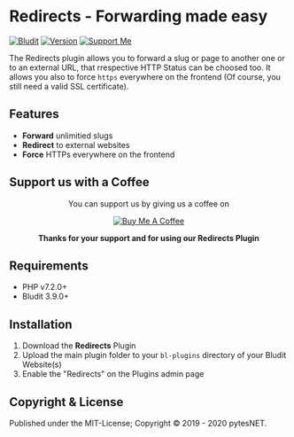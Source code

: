 Redirects - Forwarding made easy
================================
[![Bludit](https://s.pytes.me/07dc5062)](https://www.bludit.com)
[![Version](https://s.pytes.me/21ab1e7d)](https://github.com/pytesNET/redirects/releases)
[![Support Me](https://s.pytes.me/4a1717aa)](https://buymeacoffee.com/pytesNET)

The Redirects plugin allows you to forward a slug or page to another one or to an external URL,
that rrespective HTTP Status can be choosed too. It allows you also to force `https` everywhere on
the frontend (Of course, you still need a valid SSL certificate).

Features
--------
-   **Forward** unlimitied slugs
-   **Redirect** to external websites
-   **Force** HTTPs everywhere on the frontend

Support us with a Coffee
----------------------------------
<p align="center" style="text-align: center;">
You can support us by giving us a coffee on
</p>

<p align="center" style="text-align: center;">
<a href="https://www.buymeacoffee.com/pytesNET"><img src="https://www.buymeacoffee.com/assets/img/custom_images/orange_img.png" alt="Buy Me A Coffee" title="Buy Me A Coffee" /></a>
</p>

<p align="center" style="text-align: center;">
<b>Thanks for your support and for using our Redirects Plugin</b>
</p>

Requirements
------------
-   PHP v7.2.0+
-   Bludit 3.9.0+

Installation
------------
1. Download the **Redirects** Plugin
2. Upload the main plugin folder to your `bl-plugins` directory of your Bludit Website(s)
3. Enable the "Redirects" on the Plugins admin page

Copyright & License
-------------------
Published under the MIT-License; Copyright © 2019 - 2020 pytesNET.
